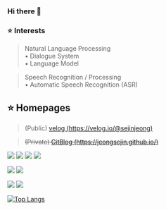 ### Hi there 👋

<!--
**JEONGSEJIN/JEONGSEJIN** is ✨ _special_ ✨ repository because its `README.md` (this file) appears on your GitHub profile.

Here are some ideas to get you started:

- 🔭 I’m currently working on ...
- 🌱 I’m currently learning ...
- 👯 I’m looking to collaborate on ...
- 🤔 I’m looking for help with ...
- 💬 Ask me about ...
- 📫 How to reach me: ...
- 😄 Pronouns: ...
- ⚡ Fun fact: ...
-->

<!--## ⭐ Sejin Jeong
> E-mail: [G-mail (luyttt4@gmail.com)](luyttt4@gmail.com)
--> 
<!--## ⭐ My Home
  > (Public)  [velog (https://velog.io/@sejinjeong)](https://velog.io/@sejinjeong) 

  > <del>(Private) [GitBlog (https://jeongsejin.github.io/)](https://jeongsejin.github.io/)</del>
-->  
### ⭐ Interests  
  > Natural Language Processing  
    • Dialogue System  
    • Language Model  
<!--  
    • Conversation Model  
    • Multi-Turn Conversation
    • Dialogue Reasoning
--> 
  > Speech Recognition / Processing  
    • Automatic Speech Recognition (ASR)  
<!--     
    • Speech Emotion Recognition (SER)  
    • Spoken Dialog System
--> 
<!--
  > Big Data Processing  
    • Distributed Processing based Big Data Processing  
    • Spark Real-Time Streaming Processing  
--> 
<!--
  > Reinforcement Learning  
    • Multi-Agent  
    • Game Theory
--> 

## ⭐ Homepages  
  > (Public)  [velog (https://velog.io/@sejinjeong)](https://velog.io/@sejinjeong)  

  > <del>(Private) [GitBlog (https://jeongsejin.github.io/)](https://jeongsejin.github.io/)</del>    

<a href="https://www.python.org/" target="_blank"><img src="https://img.shields.io/badge/Python-3776AB?style=plastic&logo=Python&logoColor=white"/></a>
<a href="https://cplusplus.com/?" target="_blank"><img src="https://img.shields.io/badge/C++-00599C?style=plastic&logo=cplusplus&logoColor=white"/></a>
<a href="https://docs.oracle.com/en/java/" target="_blank"><img src="https://img.shields.io/badge/Java-FFFFFF?style=plastic&logo=OpenJDK&logoColor=white"/></a>
<a href="https://devdocs.io/c/" target="_blank"><img src="https://img.shields.io/badge/C-A8B9CC?style=plastic&logo=C&logoColor=white"/></a>

<a href="https://pytorch.org/" target="_blank"><img src="https://img.shields.io/badge/Pytorch-EE4C2C?style=plastic&logo=Pytorch&logoColor=white"/></a>
<a href="https://www.tensorflow.org/" target="_blank"><img src="https://img.shields.io/badge/Tensorflow-FF6F00?style=plastic&logo=Tensorflow&logoColor=white"/></a>

<a href="https://hadoop.apache.org/" target="_blank"><img src="https://img.shields.io/badge/Apache Hadoop-66CCFF?style=plastic&logo=ApacheHadoop&logoColor=white"/></a>
<a href="https://spark.apache.org/" target="_blank"><img src="https://img.shields.io/badge/Apache Spark-E25A1C?style=plastic&logo=ApacheSpark&logoColor=white"/></a>

﻿[![Top Langs](https://github-readme-stats.vercel.app/api/top-langs/?username=JEONGSEJIN&langs_count=10&layout=compact&theme=dark)](https://github.com/JEONGSEJIN/JEONGSEJIN)
